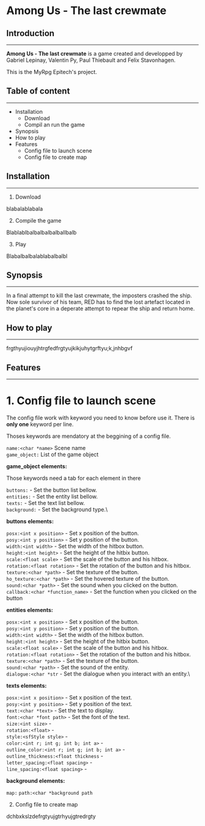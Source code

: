 # **Among Us - The last crewmate**

## **Introduction**
---

**Among Us - The last crewmate** is a game created and developped by Gabriel Lepinay, Valentin Py, Paul Thiebault and Felix Stavonhagen.

This is the MyRpg Epitech's project.

## **Table of content**
---
- Installation
  - Download
  - Compil an run the game
- Synopsis
- How to play
- Features
  - Config file to launch scene
  - Config file to create map

## Installation
---
1. Download

blabalablabala

2. Compile the game

Blablablbalbalbalbalballbalb

3. Play

Blabalbalbalablabalbalbl

## Synopsis
---
In a final attempt to kill the last crewmate, the imposters crashed the ship. Now sole survivor of his team, RED has to find the lost artefact located in the planet's core in a deperate attempt to repear the ship and return home.

## How to play
---
frgthyujiouyjhtrgfedfrgtyujkikjuhytgrftyu;k,jnhbgvf

## Features
---
# 1. Config file to launch scene

The config file work with keyword you need to know before use it.
There is **only one** keyword per line.

Thoses keywords are mendatory at the beggining of a config file.

`name:<char *name>`   Scene name\
`game_object:`  List of the game object 

**game_object elements:**

Those keywords need a tab for each element in there

`buttons:`	- Set the button list bellow.\
`entities:`	- Set the entity list bellow.\
`texts:`	- Set the text list bellow.\
`background:`	- Set the background type.\

**buttons elements:**

`posx:<int x position>`			- Set x position of the button.\
`posy:<int y position>`			- Set y position of the button.\
`width:<int width>`			- Set the width of the hitbox button.\
`height:<int height>`			- Set the height of the hitbix button.\
`scale:<float scale>`			- Set the scale of the button and his hitbox.\
`rotation:<float rotation>`		- Set the rotation of the button and his hitbox.\
`texture:<char *path>`			- Set the texture of the button.\
`ho_texture:<char *path>`		- Set the hovered texture of the button.\
`sound:<char *path>`			- Set the sound when you clicked on the button.\
`callback:<char *function_name>`	- Set the function when you clicked on the button

**entities elements:**

`posx:<int x position>`		- Set x position of the button.\
`posy:<int y position>`		- Set y position of the button.\
`width:<int width>`		- Set the width of the hitbox button.\
`height:<int height>`		- Set the height of the hitbix button.\
`scale:<float scale>`		- Set the scale of the button and his hitbox.\
`rotation:<float rotation>`	- Set the rotation of the button and his hitbox.\
`texture:<char *path>`		- Set the texture of the button.\
`sound:<char *path>`  		- Set the sound of the entity.\
`dialogue:<char *str`		- Set the dialogue when you interact with an entity.\	

**texts elements:**

`posx:<int x position>`				- Set x position of the text.\
`posy:<int y position>`				- Set y position of the text.\
`text:<char *text>`	     			- Set the text to display.\
`font:<char *font path>`			- Set the font of the text.\
`size:<int size>`				-\
`rotation:<float>`				-\
`style:<sfStyle style>`				-\
`color:<int r; int g; int b; int a>`		-\
`outline_color:<int r; int g; int b; int a>`	-\
`outline_thickness:<float thickness`		-\
`letter_spacing:<float spacing>`		-\
`line_spacing:<float spacing>`			-

**background elements:**

`map:`
`path:<char *background path`

2. Config file to create map

dchbxkslzdefrgtyujgtrhyujgtredrgty

